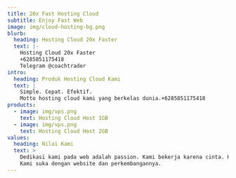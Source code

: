 ```yaml
---
title: 20x Fast Hosting Cloud
subtitle: Enjoy Fast Web
image: img/cloud-hosting-bg.png
blurb:
  heading: Hosting Cloud 20x Faster
  text: |-
    Hosting Cloud 20x Faster
    +6285851175418
    Telegram @coachtrader
intro:
  heading: Produk Hosting Cloud Kami
  text: |
    Simple. Cepat. Efektif. 
    Motto hosting cloud kami yang berkelas dunia.+6285851175418
products:
  - image: img/vps.png
    text: Hosting Cloud Host 1GB
  - image: img/vps.png
    text: Hosting Cloud Host 2GB
values:
  heading: Nilai Kami
  text: >
    Dedikasi kami pada web adalah passion. Kami bekerja karena cinta. Hobbyists.
    Kami suka dengan website dan perkembangannya.
---
```


